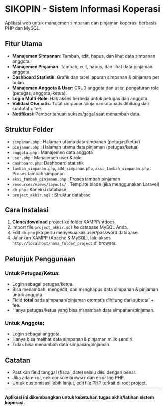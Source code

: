 # SIKOPIN - Sistem Informasi Koperasi

Aplikasi web untuk manajemen simpanan dan pinjaman koperasi berbasis PHP dan MySQL.

## Fitur Utama
- **Manajemen Simpanan**: Tambah, edit, hapus, dan lihat data simpanan anggota.
- **Manajemen Pinjaman**: Tambah, edit, hapus, dan lihat data pinjaman anggota.
- **Dashboard Statistik**: Grafik dan tabel laporan simpanan & pinjaman per bulan.
- **Manajemen Anggota & User**: CRUD anggota dan user, pengaturan role (petugas, anggota, ketua).
- **Login Multi-Role**: Hak akses berbeda untuk petugas dan anggota.
- **Validasi Otomatis**: Total simpanan/pinjaman otomatis dihitung dari subtotal + fee.
- **Notifikasi**: Pemberitahuan sukses/gagal saat menambah data.

## Struktur Folder
- `simpanan.php` : Halaman utama data simpanan (petugas/ketua)
- `pinjaman.php` : Halaman utama data pinjaman (petugas/ketua)
- `anggota.php`  : Manajemen data anggota
- `user.php`     : Manajemen user & role
- `dashboard.php`: Dashboard statistik
- `tambah_simpanan.php`, `add_simpanan.php`, `aksi_tambah_simpanan.php` : Proses tambah simpanan
- `aksi_tambah_pinjaman.php` : Proses tambah pinjaman
- `resources/views/layouts/` : Template blade (jika menggunakan Laravel)
- `db.php`       : Koneksi database
- `project_akhir.sql` : Struktur database

## Cara Instalasi
1. **Clone/download** project ke folder XAMPP/htdocs.
2. Import file `project_akhir.sql` ke database MySQL Anda.
3. Edit `db.php` jika perlu menyesuaikan user/password database.
4. Jalankan XAMPP (Apache & MySQL), lalu akses `http://localhost/nama_folder_project` di browser.

## Petunjuk Penggunaan
### Untuk Petugas/Ketua:
- Login sebagai petugas/ketua.
- Bisa menambah, mengedit, dan menghapus data simpanan & pinjaman untuk anggota.
- Field **total** pada simpanan/pinjaman otomatis dihitung dari subtotal + fee.
- Hanya petugas/ketua yang bisa menambah data simpanan/pinjaman.

### Untuk Anggota:
- Login sebagai anggota.
- Hanya bisa melihat data simpanan & pinjaman milik sendiri.
- Tidak bisa menambah data simpanan/pinjaman.

## Catatan
- Pastikan field tanggal (fiscal_date) selalu diisi dengan benar.
- Jika ada error, cek console browser dan error log PHP.
- Untuk customisasi lebih lanjut, edit file PHP terkait di root project.

---

**Aplikasi ini dikembangkan untuk kebutuhan tugas akhir/latihan sistem koperasi.** 